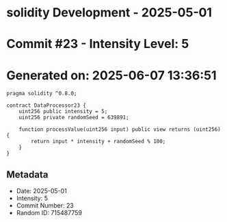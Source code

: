 ﻿# solidity Development - 2025-05-01
# Commit #23 - Intensity Level: 5
# Generated on: 2025-06-07 13:36:51
```solidity
pragma solidity ^0.8.0;

contract DataProcessor23 {
    uint256 public intensity = 5;
    uint256 private randomSeed = 639891;

    function processValue(uint256 input) public view returns (uint256) {
        return input * intensity + randomSeed % 100;
    }
}
```
## Metadata
- Date: 2025-05-01
- Intensity: 5
- Commit Number: 23
- Random ID: 715487759
